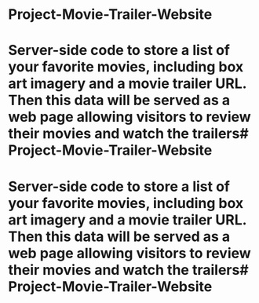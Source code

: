 # Project-Movie-Trailer-Website
# Server-side code to store a list of your favorite movies, including box art imagery and a movie trailer URL. Then this data will be served as a web page allowing visitors to review their movies and watch the trailers# Project-Movie-Trailer-Website
# Server-side code to store a list of your favorite movies, including box art imagery and a movie trailer URL. Then this data will be served as a web page allowing visitors to review their movies and watch the trailers# Project-Movie-Trailer-Website
